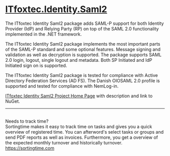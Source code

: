 <a href="http://itfoxtec.com/identitysaml2">ITfoxtec.Identity.Saml2</a>
==============
The ITfoxtec Identity Saml2 package adds SAML-P support for both Identity Provider (IdP) and Relying Party (RP) 
on top of the SAML 2.0 functionality implemented in the .NET framework.

The ITfoxtec Identity Saml2 package implements the most important parts of the SAML-P standard and some optional features. 
Message signing and validation as well as decryption is supported. The package supports SAML 2.0 login, logout, single 
logout and metadata. Both SP Initiated and IdP Initiated sign on is supported. 

The ITfoxtec Identity Saml2 package is tested for compliance with Active Directory Federation Services (AD FS). 
The Danish OIOSAML 2.0 profile is supported and tested for compliance with NemLog-in. 

<a href="http://itfoxtec.com/identitysaml2">ITfoxtec Identity Saml2 Project Home Page</a> with description and link to NuGet.

<hr />
<br />
Needs to track time?<br />
Sortingtime makes it easy to track time on tasks and gives you a quick overview of registered time. You can afterword's select tasks or groups and send PDF reports as well as invoices. Furthermore, you get a overview of the expected monthly turnover and historically turnover.<br />
<a href="https://sortingtime.com" target="_blank">https://sortingtime.com</a>


